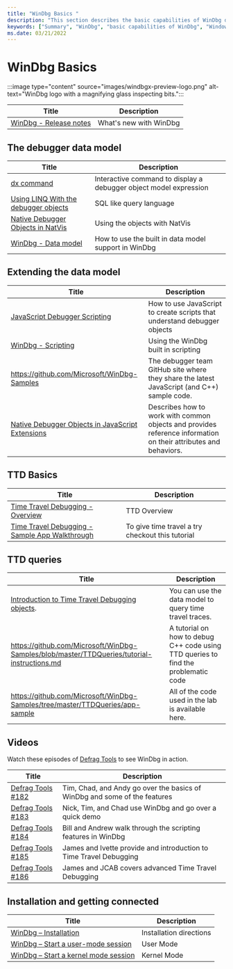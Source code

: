 ```yaml
---
title: "WinDbg Basics "
description: "This section describes the basic capabilities of WinDbg debugger."
keywords: ["Summary", "WinDbg", "basic capabilities of WinDbg", "Windows Debugging"]
ms.date: 03/21/2022
---
```


# WinDbg Basics

:::image type="content" source="images/windbgx-preview-logo.png" alt-text="WinDbg logo with a magnifying glass inspecting bits.":::

| Title               | Description        |
| ------------------- | -------------------|
|[WinDbg - Release notes](./../debugger/debugging-using-windbg-preview.md)|What's new with WinDbg |

## The debugger data model

| Title               | Description        |
| ------------------- | -------------------|
| [dx command](./dx--display-visualizer-variables-.md) | Interactive command to display a debugger object model expression |
| [Using LINQ With the debugger objects](./../debugger/using-linq-with-the-debugger-objects.md) | SQL like query language |
| [Native Debugger Objects in NatVis](./../debugger/native-debugger-objects-in-natvis.md)| Using the objects with NatVis |
| [WinDbg - Data model](windbg-data-model-preview.md) | How to use the built in data model support in WinDbg |

## Extending the data model

| Title               | Description        |
| ------------------- | -------------------|
| [JavaScript Debugger Scripting](./../debugger/javascript-debugger-scripting.md) | How to use JavaScript to create scripts that understand debugger objects  |
| [WinDbg - Scripting](./windbg-scripting-preview.md) |Using the WinDbg built in scripting  |
| https://github.com/Microsoft/WinDbg-Samples |The debugger team GitHub site where they share the latest JavaScript (and C++) sample code. |
|[Native Debugger Objects in JavaScript Extensions](./../debugger/native-objects-in-javascript-extensions.md) | Describes how to work with common objects and provides reference information on their attributes and behaviors.|

## TTD Basics

| Title               | Description        |
| ------------------- | -------------------|
| [Time Travel Debugging - Overview](./time-travel-debugging-overview.md) | TTD Overview |
[Time Travel Debugging - Sample App Walkthrough](./time-travel-debugging-walkthrough.md) |  To give time travel a try checkout this tutorial |

## TTD queries
| Title               | Description        |
| ------------------- | -------------------|
| [Introduction to Time Travel Debugging objects](./time-travel-debugging-object-model.md). |You can use the data model to query time travel traces.  
|  https://github.com/Microsoft/WinDbg-Samples/blob/master/TTDQueries/tutorial-instructions.md |A tutorial on how to debug C++ code using TTD queries to find the problematic code |
| https://github.com/Microsoft/WinDbg-Samples/tree/master/TTDQueries/app-sample | All of the code used in the lab is available here.

## Videos

Watch these episodes of [Defrag Tools](/shows/defrag-tools) to see WinDbg in action.  

| Title               | Description        |
|-------------------- |--------------------|
| [Defrag Tools #182](/shows/defrag-tools/182-windbg-preview-part-1) |Tim, Chad, and Andy go over the basics of WinDbg and some of the features |
| [Defrag Tools #183](/shows/defrag-tools/183-windbg-preview-part-2) | Nick, Tim, and Chad use WinDbg and go over a quick demo |
| [Defrag Tools #184](/shows/defrag-tools/184-javascript-in-windbg-preview) | Bill and Andrew walk through the scripting features in WinDbg |
| [Defrag Tools #185](/shows/defrag-tools/185-time-travel-debugging-introduction) | James and Ivette provide and introduction to Time Travel Debugging |
| [Defrag Tools #186](/shows/defrag-tools/186-time-travel-debugging-advanced) | James and JCAB covers advanced Time Travel Debugging |

## Installation and getting connected

| Title                                                                 | Description             |
|-----------------------------------------------------------------------|-------------------------|
| [WinDbg – Installation](index.md)                                     | Installation directions |
| [WinDbg – Start a user-mode session](windbg-user-mode-preview.md)     | User Mode               |
| [WinDbg – Start a kernel mode session](windbg-kernel-mode-preview.md) | Kernel Mode             |

